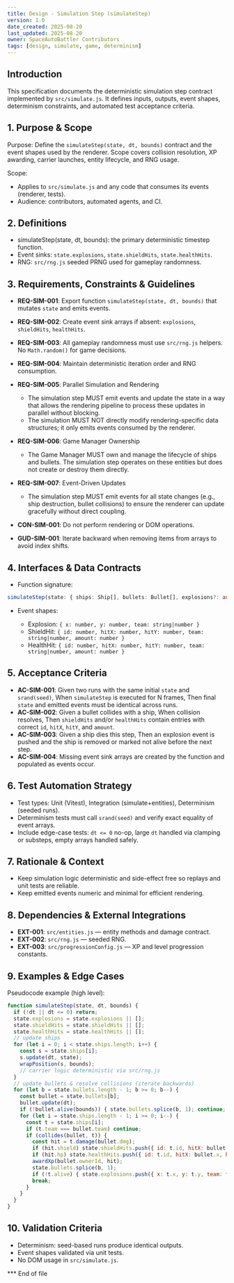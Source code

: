 ```yaml
---
title: Design - Simulation Step (simulateStep)
version: 1.0
date_created: 2025-08-20
last_updated: 2025-08-20
owner: SpaceAutoBattler Contributors
tags: [design, simulate, game, determinism]
---
```


## Introduction

This specification documents the deterministic simulation step contract implemented by `src/simulate.js`. It defines inputs, outputs, event shapes, determinism constraints, and automated test acceptance criteria.

## 1. Purpose & Scope

Purpose: Define the `simulateStep(state, dt, bounds)` contract and the event shapes used by the renderer. Scope covers collision resolution, XP awarding, carrier launches, entity lifecycle, and RNG usage.

Scope:

- Applies to `src/simulate.js` and any code that consumes its events (renderer, tests).
- Audience: contributors, automated agents, and CI.

## 2. Definitions

- simulateStep(state, dt, bounds): the primary deterministic timestep function.
- Event sinks: `state.explosions`, `state.shieldHits`, `state.healthHits`.
- RNG: `src/rng.js` seeded PRNG used for gameplay randomness.

## 3. Requirements, Constraints & Guidelines

- **REQ-SIM-001**: Export function `simulateStep(state, dt, bounds)` that mutates `state` and emits events.
- **REQ-SIM-002**: Create event sink arrays if absent: `explosions`, `shieldHits`, `healthHits`.
- **REQ-SIM-003**: All gameplay randomness must use `src/rng.js` helpers. No `Math.random()` for game decisions.
- **REQ-SIM-004**: Maintain deterministic iteration order and RNG consumption.
- **REQ-SIM-005**: Parallel Simulation and Rendering
  - The simulation step MUST emit events and update the state in a way that allows the rendering pipeline to process these updates in parallel without blocking.
  - The simulation MUST NOT directly modify rendering-specific data structures; it only emits events consumed by the renderer.
- **REQ-SIM-006**: Game Manager Ownership
  - The Game Manager MUST own and manage the lifecycle of ships and bullets. The simulation step operates on these entities but does not create or destroy them directly.
- **REQ-SIM-007**: Event-Driven Updates
  - The simulation step MUST emit events for all state changes (e.g., ship destruction, bullet collisions) to ensure the renderer can update gracefully without direct coupling.

- **CON-SIM-001**: Do not perform rendering or DOM operations.
- **GUD-SIM-001**: Iterate backward when removing items from arrays to avoid index shifts.

## 4. Interfaces & Data Contracts

- Function signature:

```ts
simulateStep(state: { ships: Ship[], bullets: Bullet[], explosions?: any[], shieldHits?: any[], healthHits?: any[] }, dt: number, bounds: { W: number, H: number }) -> void
```

- Event shapes:

  - Explosion: `{ x: number, y: number, team: string|number }`
  - ShieldHit: `{ id: number, hitX: number, hitY: number, team: string|number, amount: number }`
  - HealthHit: `{ id: number, hitX: number, hitY: number, team: string|number, amount: number }`

## 5. Acceptance Criteria

- **AC-SIM-001**: Given two runs with the same initial `state` and `srand(seed)`, When `simulateStep` is executed for N frames, Then final `state` and emitted events must be identical across runs.
- **AC-SIM-002**: Given a bullet collides with a ship, When collision resolves, Then `shieldHits` and/or `healthHits` contain entries with correct `id`, `hitX`, `hitY`, and `amount`.
- **AC-SIM-003**: Given a ship dies this step, Then an explosion event is pushed and the ship is removed or marked not alive before the next step.
- **AC-SIM-004**: Missing event sink arrays are created by the function and populated as events occur.

## 6. Test Automation Strategy

- Test types: Unit (Vitest), Integration (simulate+entities), Determinism (seeded runs).
- Determinism tests must call `srand(seed)` and verify exact equality of event arrays.
- Include edge-case tests: `dt <= 0` no-op, large `dt` handled via clamping or substeps, empty arrays handled safely.

## 7. Rationale & Context

- Keep simulation logic deterministic and side-effect free so replays and unit tests are reliable.
- Keep emitted events numeric and minimal for efficient rendering.

## 8. Dependencies & External Integrations

- **EXT-001**: `src/entities.js` — entity methods and damage contract.
- **EXT-002**: `src/rng.js` — seeded RNG.
- **EXT-003**: `src/progressionConfig.js` — XP and level progression constants.

## 9. Examples & Edge Cases

Pseudocode example (high level):

```js
function simulateStep(state, dt, bounds) {
  if (!dt || dt <= 0) return;
  state.explosions = state.explosions || [];
  state.shieldHits = state.shieldHits || [];
  state.healthHits = state.healthHits || [];
  // update ships
  for (let i = 0; i < state.ships.length; i++) {
    const s = state.ships[i];
    s.update(dt, state);
    wrapPosition(s, bounds);
    // carrier logic deterministic via src/rng.js
  }
  // update bullets & resolve collisions (iterate backwards)
  for (let b = state.bullets.length - 1; b >= 0; b--) {
    const bullet = state.bullets[b];
    bullet.update(dt);
    if (!bullet.alive(bounds)) { state.bullets.splice(b, 1); continue; }
    for (let i = state.ships.length - 1; i >= 0; i--) {
      const t = state.ships[i];
      if (t.team === bullet.team) continue;
      if (collides(bullet, t)) {
        const hit = t.damage(bullet.dmg);
        if (hit.shield) state.shieldHits.push({ id: t.id, hitX: bullet.x, hitY: bullet.y, team: t.team, amount: hit.shield });
        if (hit.hp) state.healthHits.push({ id: t.id, hitX: bullet.x, hitY: bullet.y, team: t.team, amount: hit.hp });
        awardXp(bullet.ownerId, hit);
        state.bullets.splice(b, 1);
        if (!t.alive) { state.explosions.push({ x: t.x, y: t.y, team: t.team }); state.ships.splice(i, 1); }
        break;
      }
    }
  }
}
```

## 10. Validation Criteria

- Determinism: seed-based runs produce identical outputs.
- Event shapes validated via unit tests.
- No DOM usage in `src/simulate.js`.

*** End of file
